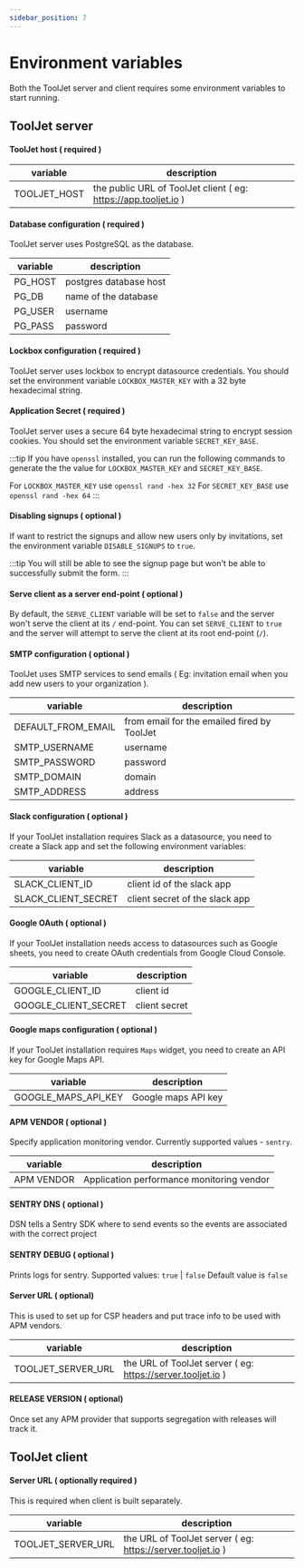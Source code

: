 ```yaml
---
sidebar_position: 7
---
```


# Environment variables

Both the ToolJet server and client requires some environment variables to start running.

## ToolJet server

#### ToolJet host ( required )

| variable      | description |
| ----------- | ----------- |
| TOOLJET_HOST | the public URL of ToolJet client ( eg: https://app.tooljet.io ) |



#### Database configuration ( required )

ToolJet server uses PostgreSQL as the database.

| variable      | description |
| ----------- | ----------- |
| PG_HOST      | postgres database host |
| PG_DB      | name of the database       |
| PG_USER      | username |
| PG_PASS      | password       |

#### Lockbox configuration ( required )
ToolJet server uses lockbox to encrypt datasource credentials. You should set the environment variable `LOCKBOX_MASTER_KEY` with a 32 byte hexadecimal string.


#### Application Secret ( required )
ToolJet server uses a secure 64 byte hexadecimal string to encrypt session cookies. You should set the environment variable `SECRET_KEY_BASE`.


:::tip
If you have `openssl` installed, you can run the following commands to generate the the value for `LOCKBOX_MASTER_KEY` and `SECRET_KEY_BASE`.

For `LOCKBOX_MASTER_KEY` use `openssl rand -hex 32`
For `SECRET_KEY_BASE` use `openssl rand -hex 64`
:::


#### Disabling signups ( optional )

If want to restrict the signups and allow new users only by invitations, set the environment variable `DISABLE_SIGNUPS` to `true`.

:::tip
You will still be able to see the signup page but won't be able to successfully submit the form.
:::

#### Serve client as a server end-point ( optional )

By default, the `SERVE_CLIENT` variable will be set to `false` and the server won't serve the client at its `/`  end-point.
You can set `SERVE_CLIENT` to `true` and the server will attempt to serve the client at its root end-point (`/`).

#### SMTP configuration ( optional )

ToolJet uses SMTP services to send emails ( Eg: invitation email when you add new users to your organization ).

| variable      | description |
| ----------- | ----------- |
| DEFAULT_FROM_EMAIL      | from email for the emailed fired by ToolJet  |
| SMTP_USERNAME      | username  |
| SMTP_PASSWORD      | password  |
| SMTP_DOMAIN      | domain   |
| SMTP_ADDRESS      | address  |

#### Slack configuration ( optional )

If your ToolJet installation requires Slack as a datasource, you need to create a Slack app and set the following environment variables:

| variable      | description |
| ----------- | ----------- |
| SLACK_CLIENT_ID      | client id of the slack app |
| SLACK_CLIENT_SECRET      | client secret of the slack app |

#### Google OAuth ( optional )

If your ToolJet installation needs access to datasources such as Google sheets, you need to create OAuth credentials from Google Cloud Console.

| variable      | description |
| ----------- | ----------- |
| GOOGLE_CLIENT_ID      | client id |
| GOOGLE_CLIENT_SECRET      | client secret |

#### Google maps configuration ( optional )

If your ToolJet installation requires `Maps` widget, you need to create an API key for Google Maps API.

| variable      | description |
| ----------- | ----------- |
| GOOGLE_MAPS_API_KEY | Google maps API key |

#### APM VENDOR ( optional )

Specify application monitoring vendor. Currently supported values - `sentry`.

| variable      | description |
| ----------- | ----------- |
| APM VENDOR | Application performance monitoring vendor |

#### SENTRY DNS ( optional )

DSN tells a Sentry SDK where to send events so the events are associated with the correct project

#### SENTRY DEBUG ( optional )

Prints logs for sentry. Supported values: `true` | `false`
Default value is `false`

#### Server URL ( optional)
This is used to set up for CSP headers and put trace info to be used with APM vendors.

| variable | description |
| ----------- | ----------- |
| TOOLJET_SERVER_URL | the URL of ToolJet server ( eg: https://server.tooljet.io ) |


#### RELEASE VERSION ( optional)
Once set any APM provider that supports segregation with releases will track it.

## ToolJet client

#### Server URL ( optionally required )
This is required when client is built separately.

| variable | description |
| ----------- | ----------- |
| TOOLJET_SERVER_URL | the URL of ToolJet server ( eg: https://server.tooljet.io ) |
